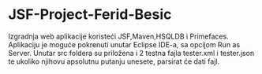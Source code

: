 # JSF-Project-Ferid-Besic
Izgradnja web aplikacije koristeći JSF,Maven,HSQLDB i Primefaces.
Aplikaciju je moguće pokrenuti unutar Eclipse IDE-a, sa opcijom Run as Server.
Unutar src foldera su priložena i 2 testna fajla tester.xml i tester.json te ukoliko njihovu apsolutnu putanju 
unesete, parsirat će dati fajl.
